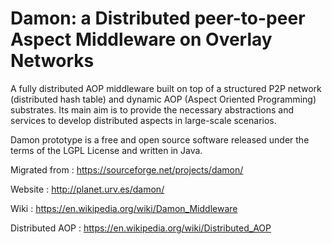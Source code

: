 # Damon: a Distributed peer-to-peer Aspect Middleware on Overlay Networks

A fully distributed AOP middleware built on top of a structured P2P network (distributed hash table) and dynamic AOP (Aspect Oriented Programming) substrates. Its main aim is to provide the necessary abstractions and services to develop distributed aspects in large-scale scenarios.

Damon prototype is a free and open source software released under the terms of the LGPL License and written in Java.

Migrated from : https://sourceforge.net/projects/damon/

Website : http://planet.urv.es/damon/

Wiki : https://en.wikipedia.org/wiki/Damon_Middleware

Distributed AOP : https://en.wikipedia.org/wiki/Distributed_AOP
